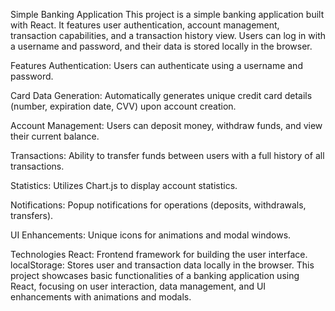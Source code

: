 Simple Banking Application
This project is a simple banking application built with React. It features user authentication, account management, transaction capabilities, and a transaction history view. Users can log in with a username and password, and their data is stored locally in the browser.

Features
Authentication: Users can authenticate using a username and password.

Card Data Generation: Automatically generates unique credit card details (number, expiration date, CVV) upon account creation.

Account Management: Users can deposit money, withdraw funds, and view their current balance.

Transactions: Ability to transfer funds between users with a full history of all transactions.

Statistics: Utilizes Chart.js to display account statistics.

Notifications: Popup notifications for operations (deposits, withdrawals, transfers).

UI Enhancements: Unique icons for animations and modal windows.

Technologies
React: Frontend framework for building the user interface.
localStorage: Stores user and transaction data locally in the browser.
This project showcases basic functionalities of a banking application using React, focusing on user interaction, data management, and UI enhancements with animations and modals.

